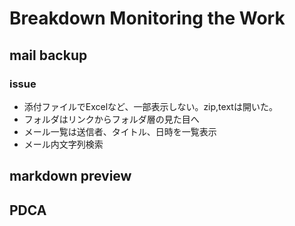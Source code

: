 # Breakdown Monitoring the Work
## mail backup
### issue
- 添付ファイルでExcelなど、一部表示しない。zip,textは開いた。  
- フォルダはリンクからフォルダ層の見た目へ
- メール一覧は送信者、タイトル、日時を一覧表示
- メール内文字列検索 

## markdown preview
## PDCA
